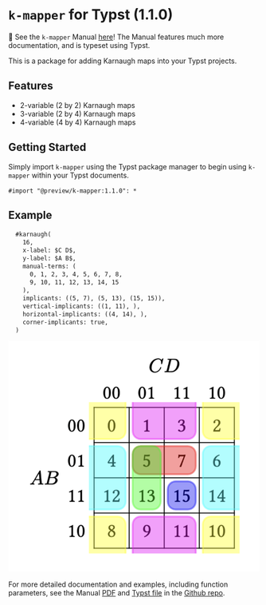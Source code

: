 # `k-mapper` for Typst (1.1.0)

📖 See the `k-mapper` Manual [here](https://github.com/derekchai/k-mapper/blob/1f334d9e0f02cc656c01835302474bf728db9f80/manual.pdf)! The Manual features much more documentation, and is typeset using Typst.

This is a package for adding Karnaugh maps into your Typst projects.

## Features

- 2-variable (2 by 2) Karnaugh maps
- 3-variable (2 by 4) Karnaugh maps
- 4-variable (4 by 4) Karnaugh maps

## Getting Started

Simply import `k-mapper` using the Typst package manager to begin using `k-mapper` within your Typst documents.

```typst
#import "@preview/k-mapper:1.1.0": *
```

## Example

```typst
  #karnaugh(
    16,
    x-label: $C D$,
    y-label: $A B$,
    manual-terms: (
      0, 1, 2, 3, 4, 5, 6, 7, 8, 
      9, 10, 11, 12, 13, 14, 15
    ),
    implicants: ((5, 7), (5, 13), (15, 15)),
    vertical-implicants: ((1, 11), ),
    horizontal-implicants: ((4, 14), ),
    corner-implicants: true,
  )
  ```

![Code result](https://github.com/derekchai/k-mapper/blob/005cb0a839499d0dfa90ee48d2128d41e582d755/readme-example.png)


For more detailed documentation and examples, including function parameters, see the Manual [PDF](https://github.com/derekchai/k-mapper/blob/1f334d9e0f02cc656c01835302474bf728db9f80/manual.pdf) and [Typst file](https://github.com/derekchai/k-mapper/blob/1f334d9e0f02cc656c01835302474bf728db9f80/manual.typ) in the [Github repo](https://github.com/derekchai/typst-karnaugh-map).
